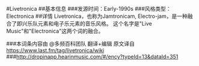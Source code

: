 #Livetronica
##基本信息
###发源时间：Early-1990s
###风格类型：Electronica
##详情
Livetronica，也称为Jamtronicam, Electro-jam，是一种融合了即兴乐队元素和电子乐元素的音乐风格。 这个名字是"Live
Music"和"Electronica"这两个词的融合。

###本词条内容由 @多频百科团队 翻译+编辑
原文译自 https://www.last.fm/tag/livetronica/wiki
###http://dropinapp.hearinmusic.com/#/ency?typeId=13&dataId=351
